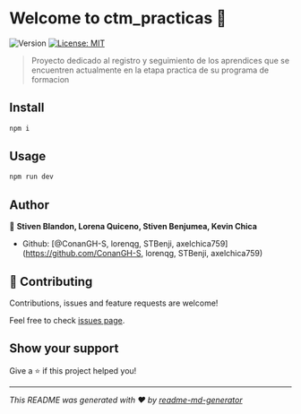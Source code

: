 # Welcome to ctm_practicas 👋
![Version](https://img.shields.io/badge/version-0.0.2--alpha-blue.svg?cacheSeconds=2592000)
[![License: MIT](https://img.shields.io/badge/License-MIT-yellow.svg)](#)

> Proyecto dedicado al registro y seguimiento de los aprendices que se encuentren actualmente en la etapa practica de su programa de formacion

## Install

```sh
npm i
```

## Usage

```sh
npm run dev
```

## Author

👤 **Stiven Blandon, Lorena Quiceno, Stiven Benjumea, Kevin Chica**

* Github: [@ConanGH-S, lorenqg, STBenji, axelchica759](https://github.com/ConanGH-S, lorenqg, STBenji, axelchica759)

## 🤝 Contributing

Contributions, issues and feature requests are welcome!

Feel free to check [issues page](https://github.com/ConanGH-S/practicas_sena/issues). 

## Show your support

Give a ⭐️ if this project helped you!


***
_This README was generated with ❤️ by [readme-md-generator](https://github.com/kefranabg/readme-md-generator)_